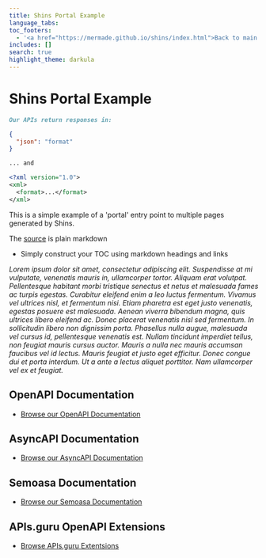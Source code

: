 ```yaml
---
title: Shins Portal Example
language_tabs:
toc_footers:
  - '<a href="https://mermade.github.io/shins/index.html">Back to main site</a>'
includes: []
search: true
highlight_theme: darkula
---
```


# Shins Portal Example

```markdown
Our APIs return responses in:
```
```json
{
  "json": "format"
}
```
```markdown
... and
```
```xml
<?xml version="1.0">
<xml>
  <format>...</format>
</xml>
```

This is a simple example of a 'portal' entry point to multiple pages generated by Shins.

The [source](./source/portal.html.md) is plain markdown

* Simply construct your TOC using markdown headings and links

*Lorem ipsum dolor sit amet, consectetur adipiscing elit. Suspendisse at mi vulputate, venenatis mauris in, ullamcorper tortor. Aliquam erat volutpat. Pellentesque habitant morbi tristique senectus et netus et malesuada fames ac turpis egestas. Curabitur eleifend enim a leo luctus fermentum. Vivamus vel ultrices nisl, et fermentum nisi. Etiam pharetra est eget justo venenatis, egestas posuere est malesuada. Aenean viverra bibendum magna, quis ultrices libero eleifend ac. Donec placerat venenatis nisl sed fermentum. In sollicitudin libero non dignissim porta. Phasellus nulla augue, malesuada vel cursus id, pellentesque venenatis est. Nullam tincidunt imperdiet tellus, non feugiat mauris cursus auctor. Mauris a nulla nec mauris accumsan faucibus vel id lectus. Mauris feugiat et justo eget efficitur. Donec congue dui et porta interdum. Ut a ante a lectus aliquet porttitor. Nam ullamcorper vel ex et feugiat.*

## OpenAPI Documentation

* [Browse our OpenAPI Documentation](./index.html)

## AsyncAPI Documentation

* [Browse our AsyncAPI Documentation](./asyncapi.html)

## Semoasa Documentation

* [Browse our Semoasa Documentation](./semoasa.html)

## APIs.guru OpenAPI Extensions

* [Browse APIs.guru Extentsions](./apisguru.html)

